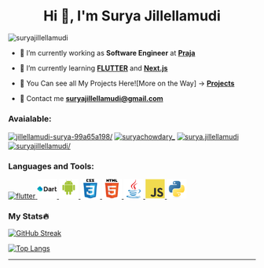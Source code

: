 <h1 align="center">Hi 👋, I'm Surya Jillellamudi</h1>

<p align="left"> <img src="https://komarev.com/ghpvc/?username=jillellamudisurya&label=Profile%20views&color=brightgreen&style=flat" alt="suryajillellamudi" /> </p>

- 🔭 I’m currently working as **Software Engineer** at <a href="https://praja.buzz/" target="_blank">**Praja**</a>

- 🌱 I’m currently learning <a href="https://flutter.dev/?gclsrc=ds&gclsrc=ds" target="_blank" rel="noopener noreferrer">**FLUTTER**</a> and <a href="https://nextjs.org/">**Next.js**</a>

- 📁 You Can see all My Projects Here![More on the Way] -> <a href="https://github.com/jillellamudisurya?tab=repositories" target="_blank" rel="noopener noreferrer">**Projects**</a> 

- 📧 Contact me **suryajillellamudi@gmail.com**

<h3 align="left">Avaialable:</h3>
<p align="left">

<a href="https://www.linkedin.com/in/suryajillellamudi" target="_blank"><img align="center" src="https://raw.githubusercontent.com/rahuldkjain/github-profile-readme-generator/master/src/images/icons/Social/linked-in-alt.svg" alt="jillellamudi-surya-99a65a198/" height="30" width="40" title="LinkedIn" /></a>
  <a href="https://twitter.com/suryachowdary_" target="_blank"><img align="center" src="https://raw.githubusercontent.com/rahuldkjain/github-profile-readme-generator/master/src/images/icons/Social/twitter.svg" alt="suryachowdary_" height="30" width="40" title="Twitter"/></a>
<a href="https://fb.com/surya.jillellamudi" target="_blank"><img align="center" src="https://raw.githubusercontent.com/rahuldkjain/github-profile-readme-generator/master/src/images/icons/Social/facebook.svg" alt="surya.jillellamudi" height="30" width="40" title="facebook" /></a>
<a href="https://instagram.com/suryajillellamudi/" target="blank"><img align="center" src="https://raw.githubusercontent.com/rahuldkjain/github-profile-readme-generator/master/src/images/icons/Social/instagram.svg" alt="suryajillellamudi/" height="30" width="40" title="Instagram" /></a>
</p>

<h3 align="left">Languages and Tools:</h3>
<p align="left"> 
<a href="https://flutter.dev" target="_blank"> <img src="https://www.vectorlogo.zone/logos/flutterio/flutterio-icon.svg" alt="flutter" width="40" height="40" title="Flutter"/> </a> 
<a href="https://dart.dev/" target="_blank"> <img src="https://raw.githubusercontent.com/devicons/devicon/master/icons/dart/dart-original-wordmark.svg" alt="dart" width="40" height="40" title="Dart"/> </a> 
<a href="https://developer.android.com" target="_blank"> <img src="https://raw.githubusercontent.com/devicons/devicon/master/icons/android/android-original-wordmark.svg" alt="android" width="40" height="40" title="Android"/> </a> 
<a href="https://www.w3schools.com/css/" target="_blank"> <img src="https://raw.githubusercontent.com/devicons/devicon/master/icons/css3/css3-original-wordmark.svg" alt="css3" width="40" height="40" title="CSS3"/> </a> 
<a href="https://www.w3.org/html/" target="_blank"> <img src="https://raw.githubusercontent.com/devicons/devicon/master/icons/html5/html5-original-wordmark.svg" alt="html5" width="40" height="40" title="HTML"/> </a> 
<a href="https://www.java.com" target="_blank"> <img src="https://raw.githubusercontent.com/devicons/devicon/master/icons/java/java-original.svg" alt="java" width="40" height="40" title="Java"/> </a> 
<a href="https://developer.mozilla.org/en-US/docs/Web/JavaScript" target="_blank"> <img src="https://raw.githubusercontent.com/devicons/devicon/master/icons/javascript/javascript-original.svg" alt="javascript" width="40" height="40" title="Java Script"/> </a> 
<a href="https://www.python.org" target="_blank"> <img src="https://raw.githubusercontent.com/devicons/devicon/master/icons/python/python-original.svg" alt="python" width="40" height="40" title="Python"/> </a> </p>

<!-- <p><img align="left" src="https://github-readme-stats.vercel.app/api/top-langs?username=jillellamudisurya&show_icons=true&locale=en&layout=compact" alt="jillellamudisurya" /></p>

<p>&nbsp;<img align="center" src="https://github-readme-stats.vercel.app/api?username=jillellamudisurya&show_icons=true&locale=en" alt="jillellamudisurya" /></p> -->

### My Stats🔥
[![GitHub Streak](http://github-readme-streak-stats.herokuapp.com?user=jillellamudisurya&theme=dark&background=000000)](https://git.io/streak-stats)

[![Top Langs](https://github-readme-stats.vercel.app/api/top-langs/?username=jillellamudisurya&layout=compact&theme=vision-friendly-dark)](https://github.com/anuraghazra/github-readme-stats)

---
